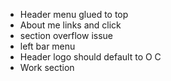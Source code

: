 * Header menu glued to top
* About me links and click
* section overflow issue
* left bar menu
* Header logo should default to O C
* Work section